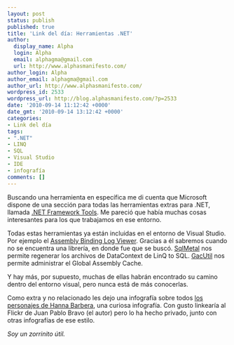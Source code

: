 ```yaml
---
layout: post
status: publish
published: true
title: 'Link del día: Herramientas .NET'
author:
  display_name: Alpha
  login: Alpha
  email: alphagma@gmail.com
  url: http://www.alphasmanifesto.com/
author_login: Alpha
author_email: alphagma@gmail.com
author_url: http://www.alphasmanifesto.com/
wordpress_id: 2533
wordpress_url: http://blog.alphasmanifesto.com/?p=2533
date: '2010-09-14 11:12:42 +0000'
date_gmt: '2010-09-14 13:12:42 +0000'
categories:
- Link del día
tags:
- ".NET"
- LINQ
- SQL
- Visual Studio
- IDE
- infografía
comments: []
---
```


Buscando una herramienta en específica me di cuenta que Microsoft dispone de una sección para todas las herramientas extras para .NET, llamada <a href="http://msdn.microsoft.com/en-us/library/d9kh6s92.aspx">.NET Framework Tools</a>. Me pareció que había muchas cosas interesantes para los que trabajamos en ese entorno.

Todas estas herramientas ya están incluidas en el entorno de Visual Studio. Por ejemplo el <a href="http://msdn.microsoft.com/en-us/library/e74a18c4.aspx">Assembly Binding Log Viewer</a>. Gracias a él sabremos cuando no se encuentra una librería, en donde fue que se buscó. <a href="http://msdn.microsoft.com/en-us/library/bb386987.aspx">SqlMetal</a> nos permite regenerar los archivos de DataContext de LinQ to SQL. <a href="http://msdn.microsoft.com/en-us/library/ex0ss12c.aspx">GacUtil</a> nos permite administrar el Global Assembly Cache.

Y hay más, por supuesto, muchas de ellas habrán encontrado su camino dentro del entorno visual, pero nunca está de más conocerlas.

Como extra y no relacionado les dejo una infografía sobre todos <a href="http://artandseek.net/2010/09/03/afternoon-delight-600-hanna-barbera-cartoon-characters-in-one-handy-place/">los personajes de Hanna Barbera</a>, una curiosa infografía. Con gusto linkearía al Flickr de Juan Pablo Bravo (el autor) pero lo ha hecho privado, junto con otras infografías de ese estilo.

_Soy un zorrinito útil._
